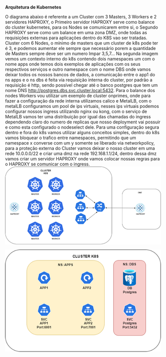 **Arquitetura de Kubernetes**

O diagrama abaixo é referente a um Cluster com 3 Masters, 3 Workers e 2 servidores HAPROXY, o Primeiro servidor HAPROXY serve como balance do cluster kubernetes, para os Nodes se comunicarem entre si, o Segundo HAPROXY serve como um balance em uma zona DMZ, onde todas as requisições externas para aplicações dentro do K8S vao ser tratadas.
Cluster com 6 Nodes, o mínimo de masters que um cluster de k8s pode ter é 3, e podemos aumentar ele sempre que necessário porem a quantidade de Masters sempre deve ser um numero Impar 3,5,7...
Na segunda imagem vemos um contexto interno do k8s contendo dois namespaces um com o nome apps onde temos dois exemplos de aplicações com os seus respectivos serviços e outro namespace com o nome DBS onde vamos deixar todos os nossos bancos de dados, a comunicação entre o app1 do ns apps e o ns dbs é feita via requisição interna do cluster, por padrão a requisição é http, sendo possível chegar até o banco postgres que tem um nome DNS http://postgres.dbs.svc.cluster.local:5432.
Para o balance dos nodes Workers vou utilizar um exemplo de cluster onprimes, onde para fazer a configuração da rede interna utilizamos calico e MetalLB, com o metalLB configuramos um pool de ips virtuais, nesses ips virtuais podemos configurar nossos ingress utilizando nginx ou kong, com o serviço de MetalLB vamos ter uma distribuição por igual das chamadas do ingress dependendo claro do numero de replicas que nosso deployment vai possuir e como esta configurado o nodeselect dele.
Para uma configuração segura dentro e fora do k8s vamos utilizar alguns conceitos simples, dentro do k8s vamos bloquear o trafico entre namespaces, permitindo que um namespace x converse com um y somente se liberado via networkpolicy, para a proteção externa do Cluster vamos deixar o nosso cluster em uma rede 10.0.0.0/22 e criar uma dmz na rede 192.168.1.1/24, dentro dessa dmz vamos criar um servidor HAPROXY onde vamos colocar nossas regras para o HAPROXY se comunicar com o ingress.
![alt text](cluster.png)

![alt text](namespaces.png)
